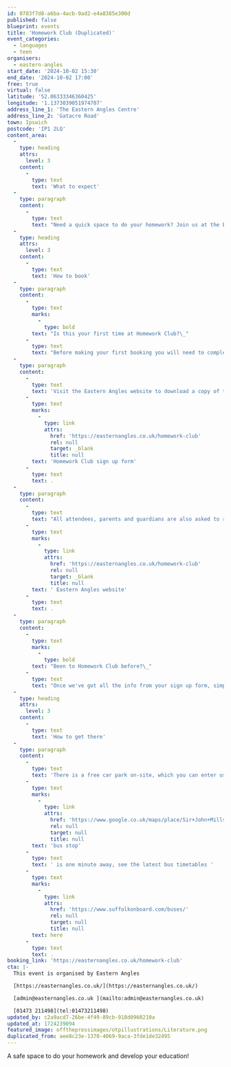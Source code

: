 ```yaml
---
id: 0783f7d8-a6ba-4acb-9ad2-e4a8385e300d
published: false
blueprint: events
title: 'Homework Club (Duplicated)'
event_categories:
  - languages
  - teen
organisers:
  - eastern-angles
start_date: '2024-10-02 15:30'
end_date: '2024-10-02 17:00'
free: true
virtual: false
latitude: '52.06333346360425'
longitude: '1.1373039051974707'
address_line_1: 'The Eastern Angles Centre'
address_line_2: 'Gatacre Road'
town: Ipswich
postcode: 'IP1 2LQ'
content_area:
  -
    type: heading
    attrs:
      level: 3
    content:
      -
        type: text
        text: 'What to expect'
  -
    type: paragraph
    content:
      -
        type: text
        text: "Need a quick space to do your homework? Join us at the Eastern Angles Centre for Homework Club! There'll be someone at each session to supervise and support you with your homework,\_ensuring all tasks set by their schools are completed on time. Free internet access, use of computers and printing will also be available, as well as free snacks!"
  -
    type: heading
    attrs:
      level: 3
    content:
      -
        type: text
        text: 'How to book'
  -
    type: paragraph
    content:
      -
        type: text
        marks:
          -
            type: bold
        text: "Is this your first time at Homework Club?\_"
      -
        type: text
        text: "Before making your first booking you will need to complete a sign up form. There are printed versions available to collect from the Eastern Angles Centre Reception.\_"
  -
    type: paragraph
    content:
      -
        type: text
        text: 'Visit the Eastern Angles website to download a copy of the '
      -
        type: text
        marks:
          -
            type: link
            attrs:
              href: 'https://easternangles.co.uk/homework-club'
              rel: null
              target: _blank
              title: null
        text: 'Homework Club sign up form'
      -
        type: text
        text: .
  -
    type: paragraph
    content:
      -
        type: text
        text: "All attendees, parents and guardians are also asked to read\_our Homework Club Terms & Conditions and our Behaviour Policy which can be viewed on the"
      -
        type: text
        marks:
          -
            type: link
            attrs:
              href: 'https://easternangles.co.uk/homework-club'
              rel: null
              target: _blank
              title: null
        text: ' Eastern Angles website'
      -
        type: text
        text: .
  -
    type: paragraph
    content:
      -
        type: text
        marks:
          -
            type: bold
        text: "Been to Homework Club before?\_"
      -
        type: text
        text: "Once we've got all the info from your sign up form, simply book your place online or over the phone on 01473 211498. Booking for each session will open one week before the session."
  -
    type: heading
    attrs:
      level: 3
    content:
      -
        type: text
        text: 'How to get there'
  -
    type: paragraph
    content:
      -
        type: text
        text: 'There is a free car park on-site, which you can enter using the large blue gates located on the right-hand side of Gatacre Road. Other car parks nearby which are pay and display include: South Street Car Park (10 min walk to theatre), Portman Road Car Park (16 min walk to theatre). The closest '
      -
        type: text
        marks:
          -
            type: link
            attrs:
              href: 'https://www.google.co.uk/maps/place/Sir+John+Mills+Theatre/@52.0631843,1.1376062,19.75z/data=!4m12!1m6!3m5!1s0x47d9a1b5f34a8ddd:0xe05bc781d84ef4dd!2sEastern+Angles+Centre!8m2!3d52.0631422!4d1.13732!3m4!1s0x47d9a1b5f9a67d49:0x8856208cee78829a!8m2!3d52.063236!4d1.137275'
              rel: null
              target: null
              title: null
        text: 'bus stop'
      -
        type: text
        text: ' is one minute away, see the latest bus timetables '
      -
        type: text
        marks:
          -
            type: link
            attrs:
              href: 'https://www.suffolkonboard.com/buses/'
              rel: null
              target: null
              title: null
        text: here
      -
        type: text
        text: .
booking_link: 'https://easternangles.co.uk/homework-club'
cta: |-
  This event is organised by Eastern Angles

  [https://easternangles.co.uk/](https://easternangles.co.uk/) 

  [admin@easternangles.co.uk ](mailto:admin@easternangles.co.uk)

  [01473 211498](tel:01473211498)
updated_by: c2a9acd7-26be-4f49-89cb-918d0960210a
updated_at: 1724239094
featured_image: offthepressimages/otpillustrations/Literature.png
duplicated_from: aee8c23e-1370-4069-9aca-3fde1de32495
---
```

A safe space to do your homework and develop your education!